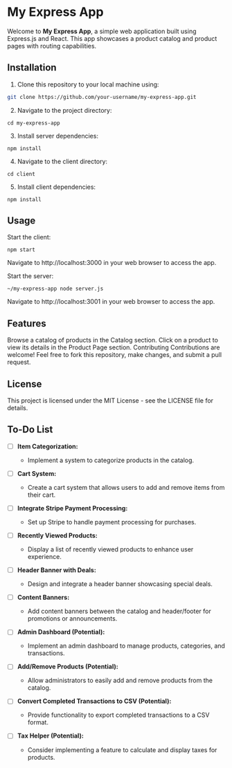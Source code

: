 # My Express App

Welcome to **My Express App**, a simple web application built using Express.js and React. This app showcases a product catalog and product pages with routing capabilities.

## Installation

1. Clone this repository to your local machine using:
```sh
git clone https://github.com/your-username/my-express-app.git
```

2. Navigate to the project directory:
```
cd my-express-app
```
3. Install server dependencies:

```
npm install
```

4. Navigate to the client directory:

```
cd client
```
5. Install client dependencies:

```
npm install
```
## Usage
Start the client:

```
npm start
```
Navigate to http://localhost:3000 in your web browser to access the app.

Start the server:

```
~/my-express-app node server.js
```
Navigate to http://localhost:3001 in your web browser to access the app.

## Features
Browse a catalog of products in the Catalog section.
Click on a product to view its details in the Product Page section.
Contributing
Contributions are welcome! Feel free to fork this repository, make changes, and submit a pull request.

## License
This project is licensed under the MIT License - see the LICENSE file for details.

## To-Do List

- [ ] **Item Categorization:**
  - Implement a system to categorize products in the catalog.

- [ ] **Cart System:**
  - Create a cart system that allows users to add and remove items from their cart.

- [ ] **Integrate Stripe Payment Processing:**
  - Set up Stripe to handle payment processing for purchases.

- [ ] **Recently Viewed Products:**
  - Display a list of recently viewed products to enhance user experience.

- [ ] **Header Banner with Deals:**
  - Design and integrate a header banner showcasing special deals.

- [ ] **Content Banners:**
  - Add content banners between the catalog and header/footer for promotions or announcements.

- [ ] **Admin Dashboard (Potential):**
  - Implement an admin dashboard to manage products, categories, and transactions.

- [ ] **Add/Remove Products (Potential):**
  - Allow administrators to easily add and remove products from the catalog.

- [ ] **Convert Completed Transactions to CSV (Potential):**
  - Provide functionality to export completed transactions to a CSV format.

- [ ] **Tax Helper (Potential):**
  - Consider implementing a feature to calculate and display taxes for products.
